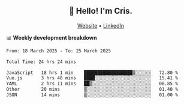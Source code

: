 
<h2 align="center">👋 Hello! I'm Cris.</h2>
<p align="center">
  <a href="https://www.criscunas.dev">Website</a> •
  <a href="https://www.linkedin.com/in/cristophercunas/">LinkedIn</a> 
</p>


📊 **Weekly development breakdown**
<!--START_SECTION:waka-->

```txt
From: 18 March 2025 - To: 25 March 2025

Total Time: 24 hrs 24 mins

JavaScript   18 hrs 1 min    ██████████████████▒░░░░░░   72.80 %
Vue.js       3 hrs 48 mins   ████░░░░░░░░░░░░░░░░░░░░░   15.41 %
YAML         2 hrs 11 mins   ██▒░░░░░░░░░░░░░░░░░░░░░░   08.85 %
Other        20 mins         ▒░░░░░░░░░░░░░░░░░░░░░░░░   01.40 %
JSON         14 mins         ▒░░░░░░░░░░░░░░░░░░░░░░░░   01.00 %
```

<!--END_SECTION:waka-->
